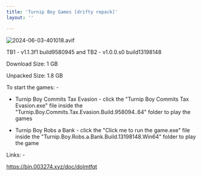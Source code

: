 ```yaml
---
title: 'Turnip Boy Games [drifty repack]'
layout: ''

---
```

![2024-06-03-401018.avif](https://driftywinds.github.io/drifty_repacks/assets/2024-06-03-401018.avif)

TB1 - v1.1.3f1 build9580945 and TB2 - v1.0.0.s0 build13198148

Download Size: 1 GB

Unpacked Size: 1.8 GB

To start the games: -

- Turnip Boy Commits Tax Evasion - click the "Turnip Boy Commits Tax Evasion.exe" file inside the "Turnip.Boy.Commits.Tax.Evasion.Build.958094..64" folder to play the games

- Turnip Boy Robs a Bank - click the "Click me to run the game.exe" file inside the "Turnip.Boy.Robs.a.Bank.Build.13198148.Win64" folder to play the game

Links: -

https://bin.003274.xyz/doc/dolmtfqt

